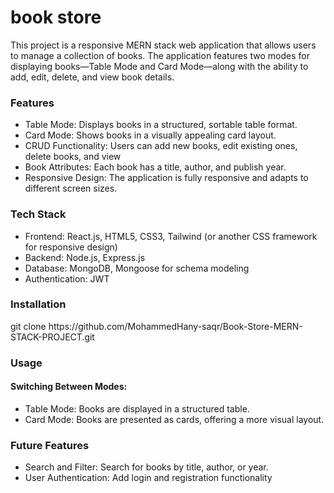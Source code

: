 <h1>book store</h1>
<p>This project is a responsive MERN stack web application that allows users to manage a collection of books. The application features two modes for displaying books—Table Mode and Card Mode—along with the ability to add, edit, delete, and view book details.</p>
<h3>Features</h3>
<ul>
  <li>Table Mode: Displays books in a structured, sortable table format.</li>
  <li>Card Mode: Shows books in a visually appealing card layout.</li>
  <li>CRUD Functionality: Users can add new books, edit existing ones, delete books, and view</li>
  <li>Book Attributes: Each book has a title, author, and publish year.</li>
  <li>Responsive Design: The application is fully responsive and adapts to different screen sizes.</li>
</ul>
<h3>Tech Stack</h3>
<ul>
  <li>Frontend: React.js, HTML5, CSS3, Tailwind (or another CSS framework for responsive design)</li>
  <li>Backend: Node.js, Express.js</li>
  <li>Database: MongoDB, Mongoose for schema modeling</li>
  <li>Authentication: JWT</li>
</ul>
<h3>Installation</h3>
<p>git clone https://github.com/MohammedHany-saqr/Book-Store-MERN-STACK-PROJECT.git</p>
<h3>Usage</h3>
<h4>Switching Between Modes:</h4>
<ul>
  <li>Table Mode: Books are displayed in a structured table.</li>
  <li>Card Mode: Books are presented as cards, offering a more visual layout.</li>
</ul>
<h3>Future Features</h3>
<ul>
  <li>Search and Filter: Search for books by title, author, or year.</li>
  <li>User Authentication: Add login and registration functionality </li>
</ul>
